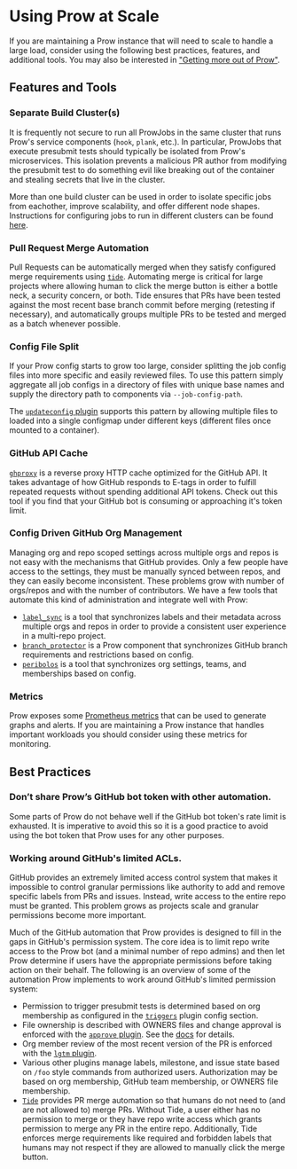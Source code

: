 # Using Prow at Scale

If you are maintaining a Prow instance that will need to scale to handle a large
load, consider using the following best practices, features, and additional tools.
You may also be interested in ["Getting more out of Prow"](/prow/more_prow.md).

## Features and Tools

### Separate Build Cluster(s)

It is frequently not secure to run all ProwJobs in the same cluster that runs
Prow's service components (`hook`, `plank`, etc.). In particular, ProwJobs that
execute presubmit tests should typically be isolated from Prow's microservices.
This isolation prevents a malicious PR author from modifying the presubmit test
to do something evil like breaking out of the container and stealing secrets
that live in the cluster.

More than one build cluster can be used in order to isolate specific jobs from
eachother, improve scalability, and offer different node shapes.
Instructions for configuring jobs to run in different clusters can be found [here](/prow/getting_started_deploy.md#Run-test-pods-in-different-clusters).

### Pull Request Merge Automation

Pull Requests can be automatically merged when they satisfy configured merge
requirements using [`tide`](/prow/cmd/tide/). Automating merge is critical for
large projects where allowing human to click the merge button is either a bottle
neck, a security concern, or both. Tide ensures that PRs have been tested
against the most recent base branch commit before merging (retesting if
necessary), and automatically groups multiple PRs to be tested and merged as a
batch whenever possible.

### Config File Split

If your Prow config starts to grow too large, consider splitting the job config
files into more specific and easily reviewed files. To use this pattern simply
aggregate all job configs in a directory of files with unique base names and
supply the directory path to components via `--job-config-path`. 

The [`updateconfig` plugin](/prow/plugins/updateconfig) supports this pattern by
allowing multiple files to loaded into a single configmap under different keys
(different files once mounted to a container).

### GitHub API Cache

[`ghproxy`](/ghproxy/) is a reverse proxy HTTP cache optimized for the GitHub API.
It takes advantage of how GitHub responds to E-tags in order to fulfill repeated
requests without spending additional API tokens. Check out this tool if you find
that your GitHub bot is consuming or approaching it's token limit.

### Config Driven GitHub Org Management

Managing org and repo scoped settings across multiple orgs and repos is not easy
with the mechanisms that GitHub provides. Only a few people have access to the
settings, they must be manually synced between repos, and they can easily become
inconsistent. These problems grow with number of orgs/repos and with the number
of contributors.
We have a few tools that automate this kind of administration and integrate well
with Prow:
- [`label_sync`](/label_sync/) is a tool that synchronizes labels and their
metadata across multiple orgs and repos in order to provide a consistent user
experience in a multi-repo project.
- [`branch_protector`](/prow/cmd/branchprotector) is a Prow component that
synchronizes GitHub branch requirements and restrictions based on config.
- [`peribolos`](/prow/cmd/periobolos) is a tool that synchronizes org settings,
teams, and memberships based on config.

### Metrics

Prow exposes some [Prometheus metrics](/prow/metrics/README.md) that can be used to generate graphs and
alerts. If you are maintaining a Prow instance that handles important workloads
you should consider using these metrics for monitoring.

## Best Practices

### Don’t share Prow’s GitHub bot token with other automation.

Some parts of Prow do not behave well if the GitHub bot token's rate limit is
exhausted. It is imperative to avoid this so it is a good practice to avoid
using the bot token that Prow uses for any other purposes.

### Working around GitHub's limited ACLs.

GitHub provides an extremely limited access control system that makes it
impossible to control granular permissions like authority to add and remove
specific labels from PRs and issues. Instead, write access to the entire
repo must be granted. This problem grows as projects scale and granular
permissions become more important.

Much of the GitHub automation that Prow provides is designed to fill in the gaps
in GitHub's permission system. The core idea is to limit repo write access to
the Prow bot (and a minimal number of repo admins) and then let Prow determine
if users have the appropriate permissions before taking action on their behalf.
The following is an overview of some of the automation Prow implements to work
around GitHub's limited permission system:
  - Permission to trigger presubmit tests is determined based on org membership
  as configured in the [`triggers`](https://github.com/kubernetes/test-infra/blob/526195d3e22cb90d784c1e4db1c43041a006c848/prow/plugins/plugins.go#L180) plugin config section.
  - File ownership is described with OWNERS files and change approval is
  enforced with the [`approve` plugin](/prow/plugins/approve). See the [docs](/prow/plugins/approve/approvers/README.md) for details.
  - Org member review of the most recent version of the PR is enforced with the
  [`lgtm` plugin](/prow/plugins/lgtm).
  - Various other plugins manage labels, milestone, and issue state based on 
  `/foo` style commands from authorized users. Authorization may be based on
  org membership, GitHub team membership, or OWNERS file membership.
  - [`Tide`](/prow/cmd/tide) provides PR merge automation so that humans do not need to (and are not
  allowed to) merge PRs. Without Tide, a user either has no permission to
  merge or they have repo write access which grants permission to merge any PR
  in the entire repo. Additionally, Tide enforces merge requirements like
  required and forbidden labels that humans may not respect if they are allowed
  to manually click the merge button.
